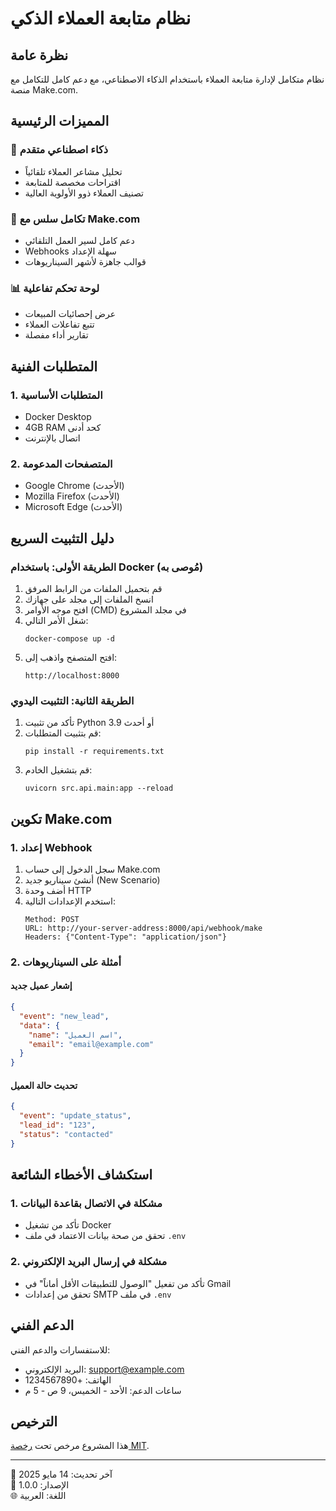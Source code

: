 # نظام متابعة العملاء الذكي

## نظرة عامة
نظام متكامل لإدارة متابعة العملاء باستخدام الذكاء الاصطناعي، مع دعم كامل للتكامل مع منصة Make.com.

## المميزات الرئيسية

### 🤖 ذكاء اصطناعي متقدم
- تحليل مشاعر العملاء تلقائياً
- اقتراحات مخصصة للمتابعة
- تصنيف العملاء ذوو الأولوية العالية

### 🔄 تكامل سلس مع Make.com
- دعم كامل لسير العمل التلقائي
- Webhooks سهلة الإعداد
- قوالب جاهزة لأشهر السيناريوهات

### 📊 لوحة تحكم تفاعلية
- عرض إحصائيات المبيعات
- تتبع تفاعلات العملاء
- تقارير أداء مفصلة

## المتطلبات الفنية

### 1. المتطلبات الأساسية
- Docker Desktop
- 4GB RAM كحد أدنى
- اتصال بالإنترنت

### 2. المتصفحات المدعومة
- Google Chrome (الأحدث)
- Mozilla Firefox (الأحدث)
- Microsoft Edge (الأحدث)

## دليل التثبيت السريع

### الطريقة الأولى: باستخدام Docker (مُوصى به)

1. قم بتحميل الملفات من الرابط المرفق
2. انسخ الملفات إلى مجلد على جهازك
3. افتح موجه الأوامر (CMD) في مجلد المشروع
4. شغل الأمر التالي:
   ```
   docker-compose up -d
   ```
5. افتح المتصفح واذهب إلى:
   ```
   http://localhost:8000
   ```

### الطريقة الثانية: التثبيت اليدوي

1. تأكد من تثبيت Python 3.9 أو أحدث
2. قم بتثبيت المتطلبات:
   ```
   pip install -r requirements.txt
   ```
3. قم بتشغيل الخادم:
   ```
   uvicorn src.api.main:app --reload
   ```

## تكوين Make.com

### 1. إعداد Webhook

1. سجل الدخول إلى حساب Make.com
2. أنشئ سيناريو جديد (New Scenario)
3. أضف وحدة HTTP
4. استخدم الإعدادات التالية:
   ```
   Method: POST
   URL: http://your-server-address:8000/api/webhook/make
   Headers: {"Content-Type": "application/json"}
   ```

### 2. أمثلة على السيناريوهات

#### إشعار عميل جديد
```json
{
  "event": "new_lead",
  "data": {
    "name": "اسم العميل",
    "email": "email@example.com"
  }
}
```

#### تحديث حالة العميل
```json
{
  "event": "update_status",
  "lead_id": "123",
  "status": "contacted"
}
```

## استكشاف الأخطاء الشائعة

### 1. مشكلة في الاتصال بقاعدة البيانات
- تأكد من تشغيل Docker
- تحقق من صحة بيانات الاعتماد في ملف `.env`

### 2. مشكلة في إرسال البريد الإلكتروني
- تأكد من تفعيل "الوصول للتطبيقات الأقل أماناً" في Gmail
- تحقق من إعدادات SMTP في ملف `.env`

## الدعم الفني

للاستفسارات والدعم الفني:
- البريد الإلكتروني: support@example.com
- الهاتف: +1234567890
- ساعات الدعم: الأحد - الخميس، 9 ص - 5 م

## الترخيص
هذا المشروع مرخص تحت [رخصة MIT](LICENSE).

---

📅 آخر تحديث: 14 مايو 2025  
🔹 الإصدار: 1.0.0  
🌐 اللغة: العربية
